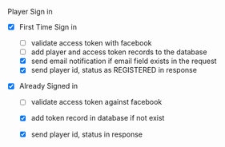 
Player Sign in

 - [x] First Time Sign in
 
 	- [ ] validate access token with facebook
 	- [ ] add player and access token records to the database
 	- [x] send email notification if email field exists in the request
 	- [x] send player id, status as REGISTERED in response

 - [x] Already Signed in
 	- [ ] validate access token against facebook
 	- [x] add token record in database if not exist
 	- [x] send player id, status in response
 
 
 
 
